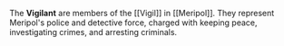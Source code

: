 The **Vigilant** are members of the [[Vigil]] in [[Meripol]]. They represent Meripol's police and detective force, charged with keeping peace, investigating crimes, and arresting criminals. 